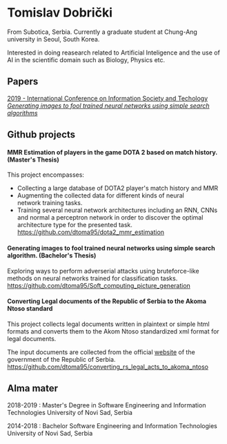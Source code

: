 # Tomislav Dobrički
From Subotica, Serbia.
Currently a graduate student at Chung-Ang university in Seoul, South Korea.

Interested in doing reasearch related to Artificial Inteligence and the use of AI in the scientific domain such as Biology, Physics etc.

## Papers

[2019 - International Conference on Information Society and Techology
_Generating images to fool trained neural networks using simple search algorithms_](https://www.eventiotic.com/eventiotic/library/paper/442)

## Github projects

#### MMR Estimation of players in the game DOTA 2 based on match history. (Master's Thesis)
This project encompasses:
- Collecting a large database of DOTA2 player's match history and MMR
- Augmenting the collected data for different kinds of neural network training tasks.
- Training several neural network architectures including an RNN, CNNs and normal a perceptron network in order to discover the optimal architecture type for the presented task. 
https://github.com/dtoma95/dota2_mmr_estimation

#### Generating images to fool trained neural networks using simple search algorithm. (Bachelor's Thesis)
Exploring ways to perform adverserial attacks using bruteforce-like methods on neural networks trained for classification tasks.
https://github.com/dtoma95/Soft_computing_picture_generation

#### Converting Legal documents of the Republic of Serbia to the Akoma Ntoso standard
This project collects legal documents written in plaintext or simple html formats and converts them to the Akom Ntoso standardized xml format for legal documents.

The input documents are collected from the official [website](http://www.pravno-informacioni-sistem.rs/SlGlasnikPortal/fp/news) of the government of the Republic of Serbia.
https://github.com/dtoma95/converting_rs_legal_acts_to_akoma_ntoso

## Alma mater
2018-2019 : Master's Degree in Software Engineering and Information Technologies
University of Novi Sad, Serbia 

2014-2018 : Bachelor Software Engineering and Information Technologies
University of Novi Sad, Serbia 



